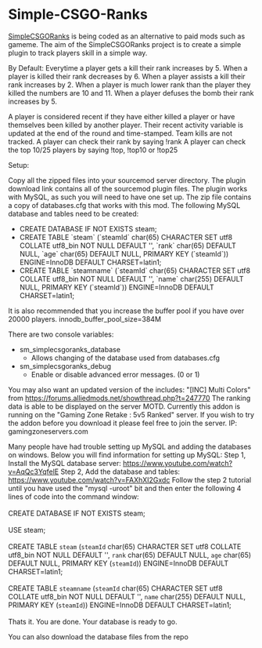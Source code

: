 # Simple-CSGO-Ranks

 <a href="https://forums.alliedmods.net/showthread.php?p=2306795">SimpleCSGORanks</a> is being coded as an alternative to paid mods such as gameme.
The aim of the SimpleCSGORanks project is to create a simple plugin to track players skill in a simple way.

By Default:
Everytime a player gets a kill their rank increases by 5.
When a player is killed their rank decreases by 6.
When a player assists a kill their rank increases by 2.
When a player is much lower rank than the player they killed the numbers are 10 and 11.
When a player defuses the bomb their rank increases by 5.

A player is considered recent if they have either killed a player or have themselves been killed by another player.
Their recent activity variable is updated at the end of the round and time-stamped. Team kills are not tracked.
A player can check their rank by saying !rank
A player can check the top 10/25 players by saying !top, !top10 or !top25

Setup:

Copy all the zipped files into your sourcemod server directory.
The plugin download link contains all of the sourcemod plugin files.
The plugin works with MySQL, as such you will need to have one set up.
The zip file contains a copy of databases.cfg that works with this mod.
The following MySQL database and tables need to be created:
<ul>
<li>CREATE DATABASE IF NOT EXISTS steam;</li>
<li>CREATE TABLE `steam` (`steamId` char(65) CHARACTER SET utf8 COLLATE utf8_bin NOT NULL DEFAULT '', `rank` char(65) DEFAULT NULL, `age` char(65) DEFAULT NULL, PRIMARY KEY (`steamId`)) ENGINE=InnoDB DEFAULT CHARSET=latin1;</li>
<li>CREATE TABLE `steamname` (`steamId` char(65) CHARACTER SET utf8 COLLATE utf8_bin NOT NULL DEFAULT '', `name` char(255) DEFAULT NULL, PRIMARY KEY (`steamId`)) ENGINE=InnoDB DEFAULT CHARSET=latin1;</li>
</ul>


It is also recommended that you increase the buffer pool if you have over 20000 players.
innodb_buffer_pool_size=384M

There are two console variables:
<ul>
<li>sm_simplecsgoranks_database<ul><li>Allows changing of the database used from databases.cfg</li></ul></li>
<li>sm_simplecsgoranks_debug<ul><li>Enable or disable advanced error messages. (0 or 1)</li></ul></li>
</ul>

You may also want an updated version of the includes: "[INC] Multi Colors" from https://forums.alliedmods.net/showthread.php?t=247770
The ranking data is able to be displayed on the server MOTD.
Currently this addon is running on the "Gaming Zone Retake : 5v5 Ranked" server.
If you wish to try the addon before you download it please feel free to join the server.
IP: gamingzoneservers.com


Many people have had trouble setting up MySQL and adding the databases on windows. Below you will find information for setting up MySQL:
Step 1, Install the MySQL database server: https://www.youtube.com/watch?v=AqQc3YqfelE
Step 2, Add the database and tables: https://www.youtube.com/watch?v=FAXhXI2Gxdc
Follow the step 2 tutorial until you have used the "mysql -uroot" bit and then enter the following 4 lines of code into the command window:<br><br>
CREATE DATABASE IF NOT EXISTS steam;<br><br>
USE steam;<br><br>
CREATE TABLE `steam` (`steamId` char(65) CHARACTER SET utf8 COLLATE utf8_bin NOT NULL DEFAULT '', `rank` char(65) DEFAULT NULL, `age` char(65) DEFAULT NULL, PRIMARY KEY (`steamId`)) ENGINE=InnoDB DEFAULT CHARSET=latin1;<br><br>
CREATE TABLE `steamname` (`steamId` char(65) CHARACTER SET utf8 COLLATE utf8_bin NOT NULL DEFAULT '', `name` char(255) DEFAULT NULL, PRIMARY KEY (`steamId`)) ENGINE=InnoDB DEFAULT CHARSET=latin1;<br><br>
Thats it. You are done. Your database is ready to go.

You can also download the database files from the repo
